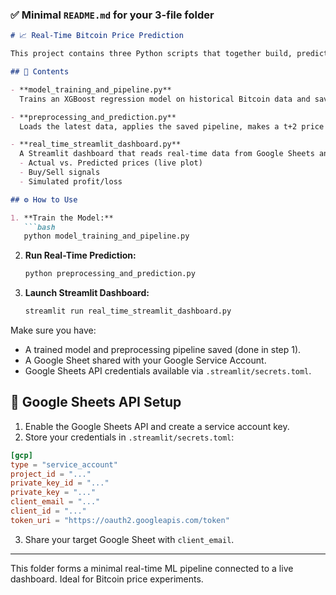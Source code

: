 ### ✅ Minimal `README.md` for your 3-file folder

```markdown
# 📈 Real-Time Bitcoin Price Prediction

This project contains three Python scripts that together build, predict, and visualize real-time Bitcoin prices with a 2-minute offset using a machine learning model and a Google Sheet as the data store.

## 📁 Contents

- **model_training_and_pipeline.py**  
  Trains an XGBoost regression model on historical Bitcoin data and saves the preprocessing pipeline.

- **preprocessing_and_prediction.py**  
  Loads the latest data, applies the saved pipeline, makes a t+2 price prediction, and logs the result to Google Sheets.

- **real_time_streamlit_dashboard.py**  
  A Streamlit dashboard that reads real-time data from Google Sheets and displays:
  - Actual vs. Predicted prices (live plot)
  - Buy/Sell signals
  - Simulated profit/loss

## ⚙️ How to Use

1. **Train the Model:**
   ```bash
   python model_training_and_pipeline.py
   ```

2. **Run Real-Time Prediction:**
   ```bash
   python preprocessing_and_prediction.py
   ```

3. **Launch Streamlit Dashboard:**
   ```bash
   streamlit run real_time_streamlit_dashboard.py
   ```

Make sure you have:
- A trained model and preprocessing pipeline saved (done in step 1).
- A Google Sheet shared with your Google Service Account.
- Google Sheets API credentials available via `.streamlit/secrets.toml`.

## 🔐 Google Sheets API Setup

1. Enable the Google Sheets API and create a service account key.
2. Store your credentials in `.streamlit/secrets.toml`:

```toml
[gcp]
type = "service_account"
project_id = "..."
private_key_id = "..."
private_key = "..."
client_email = "..."
client_id = "..."
token_uri = "https://oauth2.googleapis.com/token"
```

3. Share your target Google Sheet with `client_email`.

---

This folder forms a minimal real-time ML pipeline connected to a live dashboard. Ideal for Bitcoin price experiments.
```
